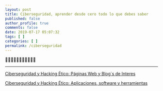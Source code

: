 ```yaml
---
layout: post
title: Ciberseguridad, aprender desde cero todo lo que debes saber
published: false
author_profile: true
comments: false
date: 2019-07-17 05:07:32
tags: [ ]
categories: [ ]
permalink: /ciberseguridad
---
```

🚧🚧🚧🚧🚧🚧🚧🚧🚧🚧🚧

* * *

[Ciberseguridad y Hacking Ético: Páginas Web y Blog´s de Interes][1]
  
[Ciberseguridad y Hacking Ético: Aplicaciones, software y herramientas][2]

 [1]: https://ciberninjas.com/ciberseguridad-y-hacking-etico/
 [2]: https://ciberninjas.com/ciberseguridad-y-hacking-etico-aplicaciones-software-y-herramientas/